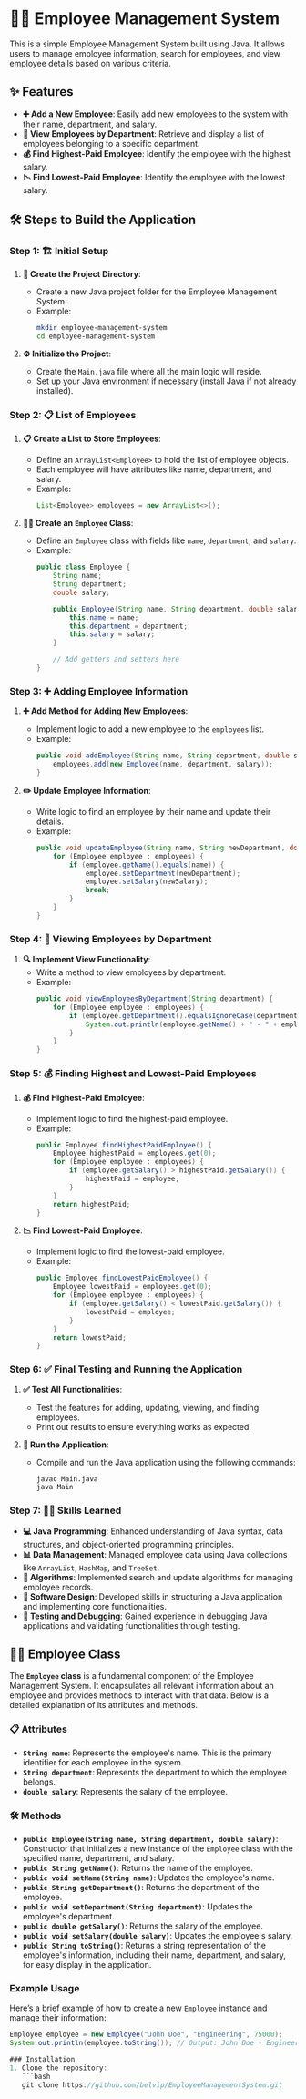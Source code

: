 # 👨‍💼 Employee Management System

This is a simple Employee Management System built using Java. It allows users to manage employee information, search for employees, and view employee details based on various criteria.

## ✨ Features

- **➕ Add a New Employee**: Easily add new employees to the system with their name, department, and salary.
- **🏢 View Employees by Department**: Retrieve and display a list of employees belonging to a specific department.
- **💰 Find Highest-Paid Employee**: Identify the employee with the highest salary.
- **📉 Find Lowest-Paid Employee**: Identify the employee with the lowest salary.

## 🛠️ Steps to Build the Application

### Step 1: 🏗️ Initial Setup
1. **📂 Create the Project Directory**:
    - Create a new Java project folder for the Employee Management System.
    - Example:
      ```bash
      mkdir employee-management-system
      cd employee-management-system
      ```

2. **⚙️ Initialize the Project**:
    - Create the `Main.java` file where all the main logic will reside.
    - Set up your Java environment if necessary (install Java if not already installed).

### Step 2: 📋 List of Employees
1. **📋 Create a List to Store Employees**:
    - Define an `ArrayList<Employee>` to hold the list of employee objects.
    - Each employee will have attributes like name, department, and salary.
    - Example:
      ```java
      List<Employee> employees = new ArrayList<>();
      ```

2. **👨‍💻 Create an `Employee` Class**:
    - Define an `Employee` class with fields like `name`, `department`, and `salary`.
    - Example:
      ```java
      public class Employee {
          String name;
          String department;
          double salary;

          public Employee(String name, String department, double salary) {
              this.name = name;
              this.department = department;
              this.salary = salary;
          }

          // Add getters and setters here
      }
      ```

### Step 3: ➕ Adding Employee Information
1. **➕ Add Method for Adding New Employees**:
    - Implement logic to add a new employee to the `employees` list.
    - Example:
      ```java
      public void addEmployee(String name, String department, double salary) {
          employees.add(new Employee(name, department, salary));
      }
      ```

2. **✏️ Update Employee Information**:
    - Write logic to find an employee by their name and update their details.
    - Example:
      ```java
      public void updateEmployee(String name, String newDepartment, double newSalary) {
          for (Employee employee : employees) {
              if (employee.getName().equals(name)) {
                  employee.setDepartment(newDepartment);
                  employee.setSalary(newSalary);
                  break;
              }
          }
      }
      ```

### Step 4: 🏢 Viewing Employees by Department
1. **🔍 Implement View Functionality**:
    - Write a method to view employees by department.
    - Example:
      ```java
      public void viewEmployeesByDepartment(String department) {
          for (Employee employee : employees) {
              if (employee.getDepartment().equalsIgnoreCase(department)) {
                  System.out.println(employee.getName() + " - " + employee.getDepartment() + " - Salary: " + employee.getSalary());
              }
          }
      }
      ```

### Step 5: 💰 Finding Highest and Lowest-Paid Employees
1. **💰 Find Highest-Paid Employee**:
    - Implement logic to find the highest-paid employee.
    - Example:
      ```java
      public Employee findHighestPaidEmployee() {
          Employee highestPaid = employees.get(0);
          for (Employee employee : employees) {
              if (employee.getSalary() > highestPaid.getSalary()) {
                  highestPaid = employee;
              }
          }
          return highestPaid;
      }
      ```

2. **📉 Find Lowest-Paid Employee**:
    - Implement logic to find the lowest-paid employee.
    - Example:
      ```java
      public Employee findLowestPaidEmployee() {
          Employee lowestPaid = employees.get(0);
          for (Employee employee : employees) {
              if (employee.getSalary() < lowestPaid.getSalary()) {
                  lowestPaid = employee;
              }
          }
          return lowestPaid;
      }
      ```

### Step 6: ✅ Final Testing and Running the Application
1. **✅ Test All Functionalities**:
    - Test the features for adding, updating, viewing, and finding employees.
    - Print out results to ensure everything works as expected.

2. **🚀 Run the Application**:
    - Compile and run the Java application using the following commands:
      ```bash
      javac Main.java
      java Main
      ```

### Step 7: 🧑‍💻 Skills Learned
- **💻 Java Programming**: Enhanced understanding of Java syntax, data structures, and object-oriented programming principles.
- **📊 Data Management**: Managed employee data using Java collections like `ArrayList`, `HashMap`, and `TreeSet`.
- **🧠 Algorithms**: Implemented search and update algorithms for managing employee records.
- **🔨 Software Design**: Developed skills in structuring a Java application and implementing core functionalities.
- **🐞 Testing and Debugging**: Gained experience in debugging Java applications and validating functionalities through testing.

## 👨‍💼 Employee Class

The **`Employee` class** is a fundamental component of the Employee Management System. It encapsulates all relevant information about an employee and provides methods to interact with that data. Below is a detailed explanation of its attributes and methods.

### 📋 Attributes

- **`String name`**: Represents the employee's name. This is the primary identifier for each employee in the system.
- **`String department`**: Represents the department to which the employee belongs.
- **`double salary`**: Represents the salary of the employee.

### 🛠️ Methods

- **`public Employee(String name, String department, double salary)`**: Constructor that initializes a new instance of the `Employee` class with the specified name, department, and salary.
- **`public String getName()`**: Returns the name of the employee.
- **`public void setName(String name)`**: Updates the employee's name.
- **`public String getDepartment()`**: Returns the department of the employee.
- **`public void setDepartment(String department)`**: Updates the employee's department.
- **`public double getSalary()`**: Returns the salary of the employee.
- **`public void setSalary(double salary)`**: Updates the employee's salary.
- **`public String toString()`**: Returns a string representation of the employee's information, including their name, department, and salary, for easy display in the application.

### Example Usage

Here’s a brief example of how to create a new `Employee` instance and manage their information:

```java
Employee employee = new Employee("John Doe", "Engineering", 75000);
System.out.println(employee.toString()); // Output: John Doe - Engineering - Salary: 75000.0

### Installation
1. Clone the repository:
   ```bash
   git clone https://github.com/belvip/EmployeeManagementSystem.git

